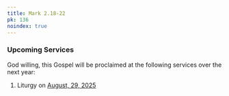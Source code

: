 ```yaml
---
title: Mark 2.18-22
pk: 136
noindex: true
---
```


### Upcoming Services

God willing, this Gospel will be proclaimed at the following services over the next year:


1. Liturgy on [August, 29, 2025](https://orthocal.info/readings/gregorian/2025/08/29/)

